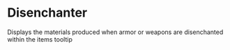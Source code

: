 # Disenchanter
Displays the materials produced when armor or weapons are disenchanted within the items tooltip
